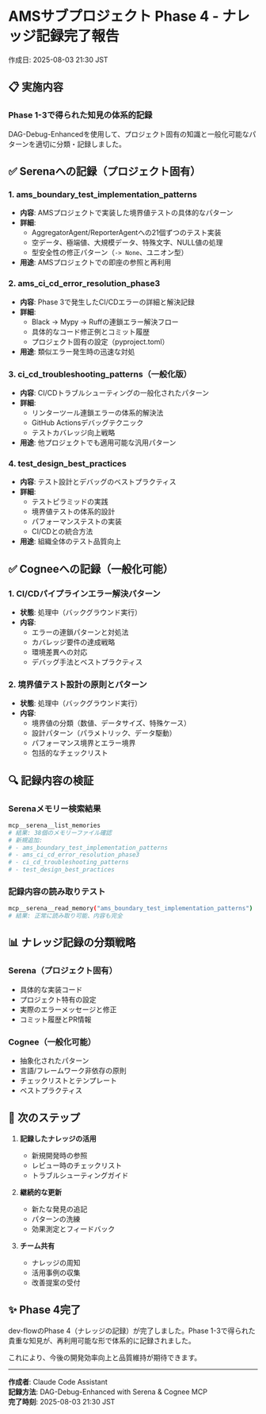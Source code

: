 # AMSサブプロジェクト Phase 4 - ナレッジ記録完了報告

作成日: 2025-08-03 21:30 JST

## 📋 実施内容

### Phase 1-3で得られた知見の体系的記録
DAG-Debug-Enhancedを使用して、プロジェクト固有の知識と一般化可能なパターンを適切に分類・記録しました。

## ✅ Serenaへの記録（プロジェクト固有）

### 1. ams_boundary_test_implementation_patterns
- **内容**: AMSプロジェクトで実装した境界値テストの具体的なパターン
- **詳細**: 
  - AggregatorAgent/ReporterAgentへの21個ずつのテスト実装
  - 空データ、極端値、大規模データ、特殊文字、NULL値の処理
  - 型安全性の修正パターン（`-> None`、ユニオン型）
- **用途**: AMSプロジェクトでの即座の参照と再利用

### 2. ams_ci_cd_error_resolution_phase3
- **内容**: Phase 3で発生したCI/CDエラーの詳細と解決記録
- **詳細**:
  - Black → Mypy → Ruffの連鎖エラー解決フロー
  - 具体的なコード修正例とコミット履歴
  - プロジェクト固有の設定（pyproject.toml）
- **用途**: 類似エラー発生時の迅速な対処

### 3. ci_cd_troubleshooting_patterns（一般化版）
- **内容**: CI/CDトラブルシューティングの一般化されたパターン
- **詳細**:
  - リンターツール連鎖エラーの体系的解決法
  - GitHub Actionsデバッグテクニック
  - テストカバレッジ向上戦略
- **用途**: 他プロジェクトでも適用可能な汎用パターン

### 4. test_design_best_practices
- **内容**: テスト設計とデバッグのベストプラクティス
- **詳細**:
  - テストピラミッドの実践
  - 境界値テストの体系的設計
  - パフォーマンステストの実装
  - CI/CDとの統合方法
- **用途**: 組織全体のテスト品質向上

## ✅ Cogneeへの記録（一般化可能）

### 1. CI/CDパイプラインエラー解決パターン
- **状態**: 処理中（バックグラウンド実行）
- **内容**: 
  - エラーの連鎖パターンと対処法
  - カバレッジ要件の達成戦略
  - 環境差異への対応
  - デバッグ手法とベストプラクティス

### 2. 境界値テスト設計の原則とパターン
- **状態**: 処理中（バックグラウンド実行）
- **内容**:
  - 境界値の分類（数値、データサイズ、特殊ケース）
  - 設計パターン（パラメトリック、データ駆動）
  - パフォーマンス境界とエラー境界
  - 包括的なチェックリスト

## 🔍 記録内容の検証

### Serenaメモリー検索結果
```bash
mcp__serena__list_memories
# 結果: 38個のメモリーファイル確認
# 新規追加: 
# - ams_boundary_test_implementation_patterns
# - ams_ci_cd_error_resolution_phase3
# - ci_cd_troubleshooting_patterns
# - test_design_best_practices
```

### 記録内容の読み取りテスト
```bash
mcp__serena__read_memory("ams_boundary_test_implementation_patterns")
# 結果: 正常に読み取り可能、内容も完全
```

## 📊 ナレッジ記録の分類戦略

### Serena（プロジェクト固有）
- 具体的な実装コード
- プロジェクト特有の設定
- 実際のエラーメッセージと修正
- コミット履歴とPR情報

### Cognee（一般化可能）
- 抽象化されたパターン
- 言語/フレームワーク非依存の原則
- チェックリストとテンプレート
- ベストプラクティス

## 🚀 次のステップ

1. **記録したナレッジの活用**
   - 新規開発時の参照
   - レビュー時のチェックリスト
   - トラブルシューティングガイド

2. **継続的な更新**
   - 新たな発見の追記
   - パターンの洗練
   - 効果測定とフィードバック

3. **チーム共有**
   - ナレッジの周知
   - 活用事例の収集
   - 改善提案の受付

## ✨ Phase 4完了

dev-flowのPhase 4（ナレッジの記録）が完了しました。Phase 1-3で得られた貴重な知見が、再利用可能な形で体系的に記録されました。

これにより、今後の開発効率向上と品質維持が期待できます。

---

**作成者**: Claude Code Assistant  
**記録方法**: DAG-Debug-Enhanced with Serena & Cognee MCP  
**完了時刻**: 2025-08-03 21:30 JST